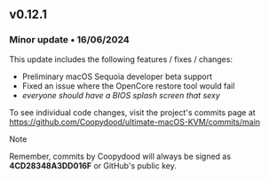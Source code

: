 ## v0.12.1

### Minor update • 16/06/2024

This update includes the following features / fixes / changes:

- Preliminary macOS Sequoia developer beta support
- Fixed an issue where the OpenCore restore tool would fail
- *everyone should have a BIOS splash screen that sexy*

To see individual code changes, visit the project's commits page at <https://github.com/Coopydood/ultimate-macOS-KVM/commits/main>

> [!NOTE]
> Remember, commits by Coopydood will always be signed as **4CD28348A3DD016F** or GitHub's public key.
